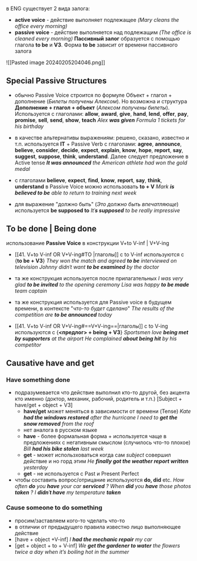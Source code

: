 в ENG существует 2 вида залога:
- **active voice** - действие выполняет подлежащее *(Mary cleans the office every morning)*
- **passive voice** - действие выполняется над подлежащим *(The office is cleaned every morning)*
**Пассивный залог** образуется с помощью глагола **to be** и **V3**. Форма **to be** зависит от времени пассивного залога

![[Pasted image 20240205204046.png]]

## Special Passive Structures
* обычно Passive Voice строится по формуле Объект + глагол + дополнение (*Билеты получены Алексом*). Но возможна и структура **Дополнение + глагол + объект** (*Алексом получены билеты*). Используется с глаголами: **allow**, **award**, **give**, **hand**, **lend**, **offer**, **pay**, **promise**, **sell**, **send**, **show**, **teach**
	*Alex **was given** Formula 1 tickets for his birthday*

* в качестве альтернативы выражениям: решено, сказано, известно и т.п. используется **IT** + Passive Verb с глаголами: **agree**, **announce**, **believe**, **consider**, **decide**, **expect**, **explain**, **know**, **hope**, **report**, **say**, **suggest**, **suppose**, **think**, **understand**. Далее следует предложение в Active tense
	***It was announced*** *the American athlete had won the gold medal*

* с глаголами **believe**, **expect**, **find**, **know**, **report**, **say**, **think**, **understand** в Passive Voice можно использовать **to + V**
	*Mark **is believed to be** able to return to training next week*

* для выражение "должно быть" (*Это должно быть впечатляюще*) используется **be supposed to**
	*Itˈ**s supposed** to be really impressive*
## To be done | Being done
использование **Passive Voice** в конструкции V+to V-inf | V+V-ing
* [[41. V+to V-inf OR V+V-ing#TO |глаголы]] с to V-inf используются с {**to be + V3**}
	*They won the match and agreed **to be** interviewed on television*
	*Johnny didnˈt want **to be examined** by the doctor*

* та же конструкция используется после прилагательных
	*I was very glad **to be invited** to the opening ceremony*
	*Lisa was happy **to be made** team captain*

* та же конструкция используется для Passive voice в будущем времени, в контексте "*что-то будет сделано*"
	*The results of the competition are **to be announced** today*
	
* [[41. V+to V-inf OR V+V-ing#==V+V-ing==|глаголы]] с to V-ing используются с {**<предлог> + being + V3**}
	*Sportsmen love **being met by supporters** at the airport*
	*He complained **about being hit** by his competitor*
## Causative have and get
### Have something done
* подразумевается что действие выполнил кто-то другой, без акцента кто именно (доктор, механик, рабочий, родитель и т.п.)
	[Subject + have/get + object + V3]
	* **have/get** может меняться в зависимости от времени (Tense)
	  *Kate **had the windows restored** after the hurricane*
	  *I need to **get the snow removed** from the roof*
	* нет аналога в русском языке
	* **have** - более формальная форма + используется чаще в предложениях с негативным смыслом (случилось что-то плохое)
		*Bill **had his bike stolen** last week*
	* **get** - может использховаться когда сам *subject* совершил действие и но горд этим
		*He **finally got the weather report written** yesterday*
	*  **get** - не используется с Past и Present Perfect
* чтобы составить вопрос/отрицание используются **do, did** etc.
	*How often **do** you **have** your car **serviced** ?*
	*When **did** you **have** those photos **taken** ?*
	*I **didnˈt have** my temperature **taken***
### Cause someone to do something
* просим/заставляем кого-то чделать что-то
* в отличии от предыдущего правила известно лицо выполняющее действие
* [have + object +V-inf]
	*I **had the mechanic repair** my car*
* [get + object + to + V-inf]
	*We **get the gardener to water** the flowers twice a day when it’s boiling hot in the summer*